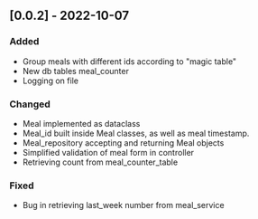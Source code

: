 ## [0.0.2] - 2022-10-07
### Added
- Group meals with different ids according to "magic table"
- New db tables meal_counter
- Logging on file

### Changed
- Meal implemented as dataclass
- Meal_id built inside Meal classes, as well as meal timestamp.
- Meal_repository accepting and returning Meal objects
- Simplified validation of meal form in controller
- Retrieving count from meal_counter_table

### Fixed
- Bug in retrieving last_week number from meal_service